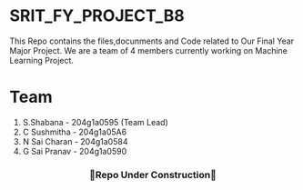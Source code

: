 # SRIT_FY_PROJECT_B8
This Repo contains the files,docunments and Code related to Our Final Year Major Project.
We are a team of 4 members currently working on Machine Learning Project.


# Team
1. S.Shabana    - 204g1a0595 (Team Lead)
2. C Sushmitha  - 204g1a05A6
3. N Sai Charan - 204g1a0584
4. G Sai Pranav - 204g1a0590
   
<div align="center">
   <h3>🚧Repo Under Construction🚧</h3>
</div>
